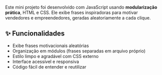
Este mini projeto foi desenvolvido com JavaScript usando **modularização prática**, HTML e CSS. Ele exibe frases inspiradoras para motivar vendedores e empreendedores, geradas aleatoriamente a cada clique.

## ✨ Funcionalidades

- Exibe frases motivacionais aleatórias
- Organização em módulos (frases separadas em arquivo próprio)
- Estilo limpo e agradável com CSS externo
- Interface acessível e responsiva
- Código fácil de entender e reutilizar

